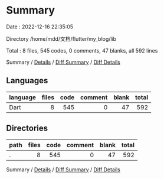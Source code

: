 # Summary

Date : 2022-12-16 22:35:05

Directory /home/mdd/文档/flutter/my_blog/lib

Total : 8 files,  545 codes, 0 comments, 47 blanks, all 592 lines

Summary / [Details](details.md) / [Diff Summary](diff.md) / [Diff Details](diff-details.md)

## Languages
| language | files | code | comment | blank | total |
| :--- | ---: | ---: | ---: | ---: | ---: |
| Dart | 8 | 545 | 0 | 47 | 592 |

## Directories
| path | files | code | comment | blank | total |
| :--- | ---: | ---: | ---: | ---: | ---: |
| . | 8 | 545 | 0 | 47 | 592 |

Summary / [Details](details.md) / [Diff Summary](diff.md) / [Diff Details](diff-details.md)